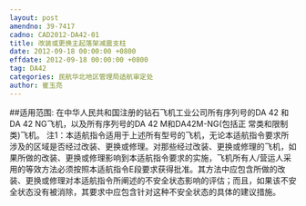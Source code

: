 ```yaml
---
layout: post
amendno: 39-7417
cadno: CAD2012-DA42-01
title: 改装或更换主起落架减震支柱
date: 2012-09-18 00:00:00 +0800
effdate: 2012-09-18 00:00:00 +0800
tag: DA42
categories: 民航华北地区管理局适航审定处
author: 崔玉亮
---
```


##适用范围:
在中华人民共和国注册的钻石飞机工业公司所有序列号的DA 42
和DA 42 NG飞机，以及所有序列号的DA 42 M和DA42M-NG(包括正
常类和限制类)飞机。
注1：本适航指令适用于上述所有型号的飞机，无论本适航指令要求所涉及的区域是否经过改装、更换或修理。对那些经过改装、更换或修理的飞机，如果所做的改装、更换或修理影响到本适航指令要求的实施，飞机所有人/营运人采用的等效方法必须按照本适航指令E段要求获得批准。其方法中应包含所做的改装、更换或修理对本适航指令所阐述的不安全状态影响的评估；而且，如果该不安全状态没有被消除，其要求中应包含针对这种不安全状态的具体的建议措施。

